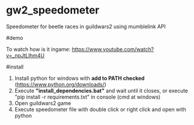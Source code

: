 # gw2_speedometer
Speedometer for beetle races in guildwars2 using mumblelink API

#demo

To watch how is it ingame:
https://www.youtube.com/watch?v=_npJtLIhm4U

#install

1. Install python for windows with **add to PATH checked** (https://www.python.org/downloads/) 
2. Execute **"install_dependencies.bat"** and wait until it closes, or execute "pip install -r requirements.txt" in console (cmd at windows)
3. Open guildwars2 game
4. Execute speedometer file with double click or right click and open with python

